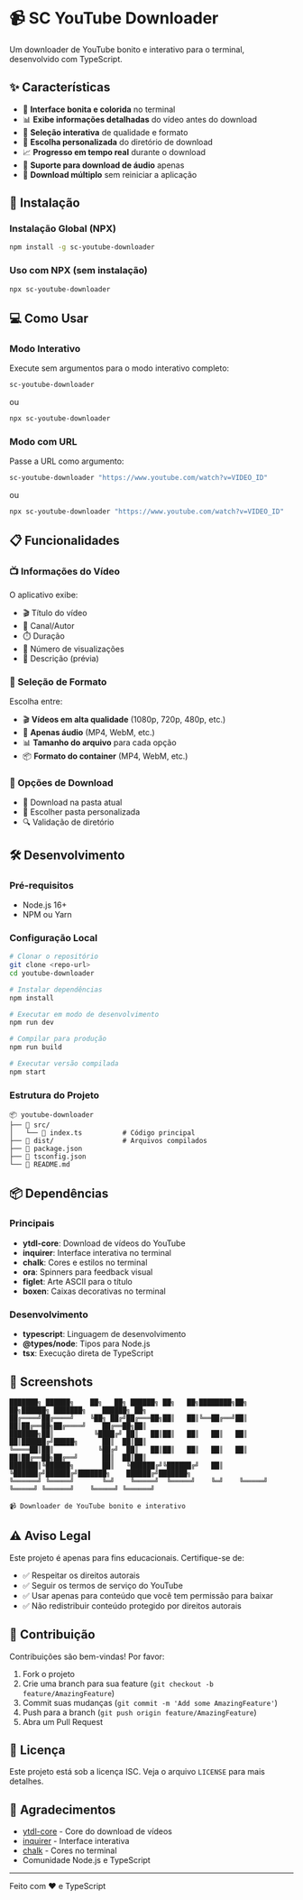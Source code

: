 # 📹 SC YouTube Downloader

Um downloader de YouTube bonito e interativo para o terminal, desenvolvido com TypeScript.

## ✨ Características

- 🎨 **Interface bonita e colorida** no terminal
- 📊 **Exibe informações detalhadas** do vídeo antes do download
- 🎯 **Seleção interativa** de qualidade e formato
- 📁 **Escolha personalizada** do diretório de download
- 📈 **Progresso em tempo real** durante o download
- 🎵 **Suporte para download de áudio** apenas
- 🔄 **Download múltiplo** sem reiniciar a aplicação

## 🚀 Instalação

### Instalação Global (NPX)

```bash
npm install -g sc-youtube-downloader
```

### Uso com NPX (sem instalação)

```bash
npx sc-youtube-downloader
```

## 💻 Como Usar

### Modo Interativo

Execute sem argumentos para o modo interativo completo:

```bash
sc-youtube-downloader
```

ou

```bash
npx sc-youtube-downloader
```

### Modo com URL

Passe a URL como argumento:

```bash
sc-youtube-downloader "https://www.youtube.com/watch?v=VIDEO_ID"
```

ou

```bash
npx sc-youtube-downloader "https://www.youtube.com/watch?v=VIDEO_ID"
```

## 📋 Funcionalidades

### 📺 Informações do Vídeo

O aplicativo exibe:

- 🎬 Título do vídeo
- 👤 Canal/Autor
- ⏱️ Duração
- 👀 Número de visualizações
- 📝 Descrição (prévia)

### 🎯 Seleção de Formato

Escolha entre:

- 🎬 **Vídeos em alta qualidade** (1080p, 720p, 480p, etc.)
- 🎵 **Apenas áudio** (MP4, WebM, etc.)
- 📊 **Tamanho do arquivo** para cada opção
- 📦 **Formato do container** (MP4, WebM, etc.)

### 📁 Opções de Download

- 💾 Download na pasta atual
- 📍 Escolher pasta personalizada
- 🔍 Validação de diretório

## 🛠️ Desenvolvimento

### Pré-requisitos

- Node.js 16+
- NPM ou Yarn

### Configuração Local

```bash
# Clonar o repositório
git clone <repo-url>
cd youtube-downloader

# Instalar dependências
npm install

# Executar em modo de desenvolvimento
npm run dev

# Compilar para produção
npm run build

# Executar versão compilada
npm start
```

### Estrutura do Projeto

```
📦 youtube-downloader
├── 📁 src/
│   └── 📄 index.ts          # Código principal
├── 📁 dist/                 # Arquivos compilados
├── 📄 package.json
├── 📄 tsconfig.json
└── 📄 README.md
```

## 📦 Dependências

### Principais

- **ytdl-core**: Download de vídeos do YouTube
- **inquirer**: Interface interativa no terminal
- **chalk**: Cores e estilos no terminal
- **ora**: Spinners para feedback visual
- **figlet**: Arte ASCII para o título
- **boxen**: Caixas decorativas no terminal

### Desenvolvimento

- **typescript**: Linguagem de desenvolvimento
- **@types/node**: Tipos para Node.js
- **tsx**: Execução direta de TypeScript

## 🎨 Screenshots

```
███████╗ ██████╗    ██╗   ██╗ ██████╗ ██╗   ██╗████████╗██╗   ██╗██████╗ ███████╗    ██████╗ ██╗
██╔════╝██╔════╝    ╚██╗ ██╔╝██╔═══██╗██║   ██║╚══██╔══╝██║   ██║██╔══██╗██╔════╝    ██╔══██╗██║
███████╗██║          ╚████╔╝ ██║   ██║██║   ██║   ██║   ██║   ██║██████╔╝█████╗      ██║  ██║██║
╚════██║██║           ╚██╔╝  ██║   ██║██║   ██║   ██║   ██║   ██║██╔══██╗██╔══╝      ██║  ██║██║
███████║╚██████╗       ██║   ╚██████╔╝╚██████╔╝   ██║   ╚██████╔╝██████╔╝███████╗    ██████╔╝███████╗
╚══════╝ ╚═════╝       ╚═╝    ╚═════╝  ╚═════╝    ╚═╝    ╚═════╝ ╚═════╝ ╚══════╝    ╚═════╝ ╚══════╝

📹 Downloader de YouTube bonito e interativo
```

## ⚠️ Aviso Legal

Este projeto é apenas para fins educacionais. Certifique-se de:

- ✅ Respeitar os direitos autorais
- ✅ Seguir os termos de serviço do YouTube
- ✅ Usar apenas para conteúdo que você tem permissão para baixar
- ✅ Não redistribuir conteúdo protegido por direitos autorais

## 🤝 Contribuição

Contribuições são bem-vindas! Por favor:

1. Fork o projeto
2. Crie uma branch para sua feature (`git checkout -b feature/AmazingFeature`)
3. Commit suas mudanças (`git commit -m 'Add some AmazingFeature'`)
4. Push para a branch (`git push origin feature/AmazingFeature`)
5. Abra um Pull Request

## 📝 Licença

Este projeto está sob a licença ISC. Veja o arquivo `LICENSE` para mais detalhes.

## 🙏 Agradecimentos

- [ytdl-core](https://github.com/fent/node-ytdl-core) - Core do download de vídeos
- [inquirer](https://github.com/SBoudrias/Inquirer.js) - Interface interativa
- [chalk](https://github.com/chalk/chalk) - Cores no terminal
- Comunidade Node.js e TypeScript

---

Feito com ❤️ e TypeScript
